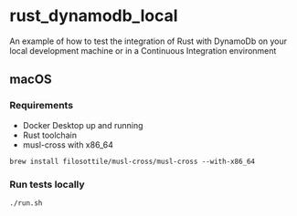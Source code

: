 # rust_dynamodb_local
An example of how to test the integration of Rust with DynamoDb on your local development machine or in a Continuous Integration environment

## macOS

### Requirements

* Docker Desktop up and running
* Rust toolchain
* musl-cross with x86_64
```
brew install filosottile/musl-cross/musl-cross --with-x86_64
```

### Run tests locally

```zsh
./run.sh
```
